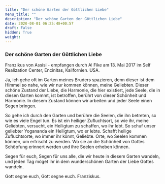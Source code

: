 ```yaml
---
title: "Der schöne Garten der Göttlichen Liebe"
menu_title: ""
description: "Der schöne Garten der Göttlichen Liebe"
date: 2020-08-01 06:25:48+00:57
draft: False
hidden: True
weight:
---
```

### Der schöne Garten der Göttlichen Liebe

Franzikus von Assisi - empfangen durch Al Fike am 13. Mai 2017 im Self Realization Center, Encinitas, Kalifornien. USA.

Ja, ich gehe oft im Garten meines Bruders spazieren, denn dieser ist dem Himmel so nahe, wie wir nur kommen können, meine Geliebten. Dieser schöne Zustand der Liebe, die Harmonie, die hier existiert, jede Seele, die in diesen Garten kommt, ist betroffen, berührt von dieser Schönheit und Harmonie. In diesem Zustand können wir arbeiten und jeder Seele einen Segen bringen.

So gehe ich durch den Garten und berühre die Seelen, die ihn betreten, so wie es viele Engel tun. Es ist ein heiliger Zufluchtsort, so wie ihr, meine Geliebten, versucht, ein Heiligtum zu schaffen, wo ihr lebt. So schuf unser geliebter Yogananda ein Heiligtum, wo er lebte. Schafft heilige Zufluchtsorte, wo immer ihr könnt, Geliebte. Orte, wo Seelen kommen können, um erfrischt zu werden. Wo sie an die Schönheit von Gottes Schöpfung erinnert werden und ihre Seelen erheben können.

Segen für euch, Segen für uns alle, die wir heute in diesem Garten wandeln, und jeden Tag möget ihr in dem wunderschönen Garten der Liebe Gottes wandeln.

Gott segne euch, Gott segne euch. Franziskus.
